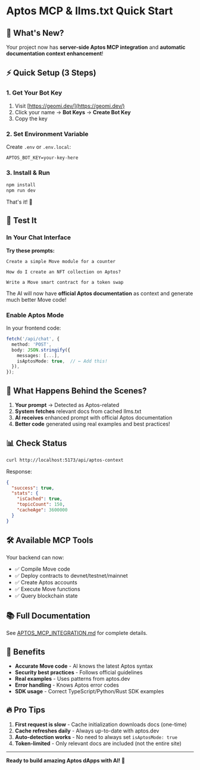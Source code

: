 # Aptos MCP & llms.txt Quick Start

## 🚀 What's New?

Your project now has **server-side Aptos MCP integration** and **automatic documentation context enhancement**!

## ⚡ Quick Setup (3 Steps)

### 1. Get Your Bot Key
1. Visit [https://geomi.dev/](https://geomi.dev/)
2. Click your name → **Bot Keys** → **Create Bot Key**
3. Copy the key

### 2. Set Environment Variable
Create `.env` or `.env.local`:
```env
APTOS_BOT_KEY=your-key-here
```

### 3. Install & Run
```bash
npm install
npm run dev
```

That's it! 🎉

## 🧪 Test It

### In Your Chat Interface

**Try these prompts:**

```
Create a simple Move module for a counter
```

```
How do I create an NFT collection on Aptos?
```

```
Write a Move smart contract for a token swap
```

The AI will now have **official Aptos documentation** as context and generate much better Move code!

### Enable Aptos Mode

In your frontend code:
```typescript
fetch('/api/chat', {
  method: 'POST',
  body: JSON.stringify({
    messages: [...],
    isAptosMode: true,  // ← Add this!
  }),
});
```

## 🔧 What Happens Behind the Scenes?

1. **Your prompt** → Detected as Aptos-related
2. **System fetches** relevant docs from cached llms.txt
3. **AI receives** enhanced prompt with official Aptos documentation
4. **Better code** generated using real examples and best practices!

## 📊 Check Status

```bash
curl http://localhost:5173/api/aptos-context
```

Response:
```json
{
  "success": true,
  "stats": {
    "isCached": true,
    "topicCount": 150,
    "cacheAge": 3600000
  }
}
```

## 🛠️ Available MCP Tools

Your backend can now:
- ✅ Compile Move code
- ✅ Deploy contracts to devnet/testnet/mainnet
- ✅ Create Aptos accounts
- ✅ Execute Move functions
- ✅ Query blockchain state

## 📚 Full Documentation

See [APTOS_MCP_INTEGRATION.md](./APTOS_MCP_INTEGRATION.md) for complete details.

## 🎯 Benefits

- **Accurate Move code** - AI knows the latest Aptos syntax
- **Security best practices** - Follows official guidelines
- **Real examples** - Uses patterns from aptos.dev
- **Error handling** - Knows Aptos error codes
- **SDK usage** - Correct TypeScript/Python/Rust SDK examples

## 🔥 Pro Tips

1. **First request is slow** - Cache initialization downloads docs (one-time)
2. **Cache refreshes daily** - Always up-to-date with aptos.dev
3. **Auto-detection works** - No need to always set `isAptosMode: true`
4. **Token-limited** - Only relevant docs are included (not the entire site)

---

**Ready to build amazing Aptos dApps with AI! 🚀**
